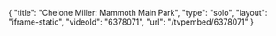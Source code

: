 {
    "title": "Chelone Miller: Mammoth Main Park",
    "type": "solo",
    "layout": "iframe-static",
    "videoId": "6378071",
    "url": "\/tvpembed\/6378071"
}